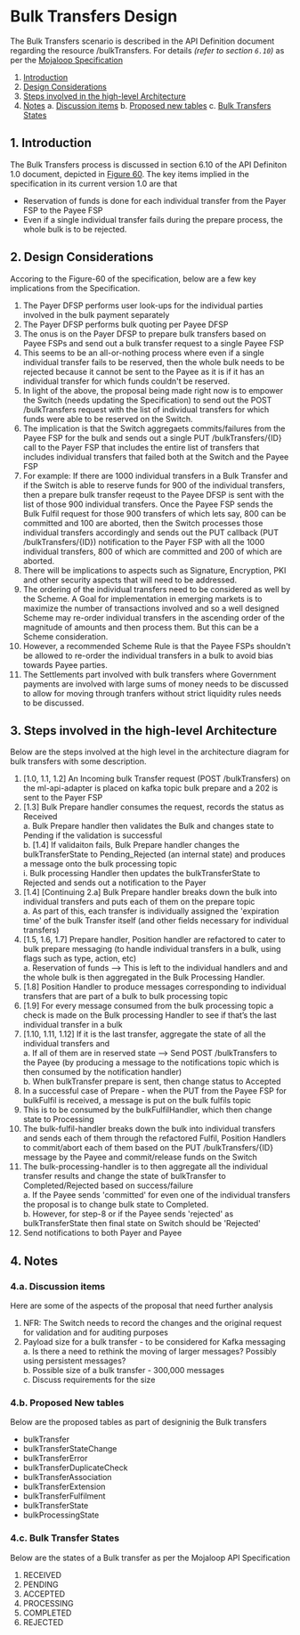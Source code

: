 # Bulk Transfers Design

The Bulk Transfers scenario is described in the API Definition document regarding the resource /bulkTransfers. For details _(refer to section `6.10`)_ as per the [Mojaloop Specification](https://github.com/mojaloop/mojaloop-specification/blob/master/API%20Definition%20v1.0.pdf)

1. [Introduction](introduction)
2. [Design Considerations](design-considerations)
3. [Steps involved in the high-level Architecture](steps-involved-in-the-high-level-architecture)
4. [Notes](notes)
    a. [Discussion items](discussion-items)
    b. [Proposed new tables](proposed-new-tables)
    c. [Bulk Transfers States](bulk-transfers-states)
  
## 1. Introduction

The Bulk Transfers process is discussed in section 6.10 of the API Definiton 1.0 document, depicted in [Figure 60](./Figure60-Example-Bulk-Transfer-Process-Spec1.0.png). The key items implied in the specification in its current version 1.0 are that

- Reservation of funds is done for each individual transfer from the Payer FSP to the Payee FSP
- Even if a single individual transfer fails during the prepare process, the whole bulk is to be rejected.

## 2. Design Considerations

Accoring to the Figure-60 of the specification, below are a few key implications from the Specification.

1. The Payer DFSP performs user look-ups for the individual parties involved in the bulk payment separately
2. The Payer DFSP performs bulk quoting per Payee DFSP
3. The onus is on the Payer DFSP to prepare bulk transfers based on Payee FSPs and send out a bulk transfer request to a single Payee FSP
4. This seems to be an all-or-nothing process where even if a single individual transfer fails to be reserved, then the whole bulk needs to be rejected because it cannot be sent to the Payee as it is if it has an individual transfer for which funds couldn't be reserved.
5. In light of the above, the proposal being made right now is to empower the Switch (needs updating the Specification) to send out the POST /bulkTransfers request with the list of individual transfers for which funds were able to be reserved on the Switch.
6. The implication is that the Switch aggregaets commits/failures from the Payee FSP for the bulk and sends out a single PUT /bulkTransfers/{ID} call to the Payer FSP that includes the entire list of transfers that includes individual transfers that failed both at the Switch and the Payee FSP
7. For example: If there are 1000 individual transfers in a Bulk Transfer and if the Switch is able to reserve funds for 900 of the individual transfers, then a prepare bulk transfer reqeust to the Payee DFSP is sent with the list of those 900 individual transfers. Once the Payee FSP sends the Bulk Fulfil request for those 900 transfers of which lets say, 800 can be committed and 100 are aborted, then the Switch processes those individual transfers accordingly and sends out the PUT callback (PUT /bulkTransfers/{ID}) notification to the Payer FSP with all the 1000 individual transfers, 800 of which are committed and 200 of which are aborted.
8. There will be implications to aspects such as Signature, Encryption, PKI and other security aspects that will need to be addressed.
9. The ordering of the individual transfers need to be considered as well by the Scheme. A Goal for implementation in emerging markets is to maximize the number of transactions involved and so a well designed Scheme may re-order individual transfers in the ascending order of the magnitude of amounts and then process them. But this can be a Scheme consideration.
10. However, a recommended Scheme Rule is that the Payee FSPs shouldn't be allowed to re-order the individual transfers in a bulk to avoid bias towards Payee parties.
11. The Settlements part involved with bulk transfers where Government payments are involved with large sums of money needs to be discussed to allow for moving through tranfers without strict liquidity rules needs to be discussed.

## 3. Steps involved in the high-level Architecture

Below are the steps involved at the high level in the architecture diagram for bulk transfers with some description.  

1. [1.0, 1.1, 1.2] An Incoming bulk Transfer request (POST /bulkTransfers) on the ml-api-adapter is placed on kafka topic bulk prepare and a 202 is sent to the Payer FSP  
2. [1.3] Bulk Prepare handler consumes the request, records the status as Received  
        a. Bulk Prepare handler then validates the Bulk and changes state to Pending if the validation is successful  
        b. [<alt>1.4] If validaiton fails, Bulk Prepare handler changes the bulkTransferState to Pending_Rejected (an internal state) and produces a message onto the bulk processing topic  
            i. Bulk processing Handler then updates the bulkTransferState to Rejected and sends out a notification to the Payer  
3. [1.4] [Continuing 2.a] Bulk Prepare handler breaks down the bulk into individual transfers and puts each of them on the prepare topic  
        a. As part of this, each transfer is individually assigned the 'expiration time' of the bulk Transfer itself (and other fields necessary for individual transfers)  
4. [1.5, 1.6, 1.7] Prepare handler, Position handler are refactored to cater to bulk prepare messaging (to handle individual transfers in a bulk, using flags such as type, action, etc)  
        a. Reservation of funds --> This is left to the individual handlers and and the whole bulk is then aggregated in the Bulk Processing Handler.  
5. [1.8] Position Handler to produce messages corresponding to individual transfers that are part of a bulk to bulk processing topic  
6. [1.9] For every message consumed from the bulk processing topic a check is made on the Bulk processing Handler to see if that’s the last individual transfer in a bulk  
7. [1.10, 1.11, 1.12] If it is the last transfer, aggregate the state of all the individual transfers and  
        a. If all of them are in reserved state --> Send POST /bulkTransfers to the Payee (by producing a message to the notifications topic which is then consumed by the notification handler)  
        b. When bulkTransfer prepare is sent, then change status to Accepted  
8. In a successful case of Prepare - when the PUT from the Payee FSP for bulkFulfil is received, a message is put on the bulk fulfils topic  
9. This is to be consumed by the bulkFulfilHandler, which then change state to Processing  
10. The bulk-fulfil-handler breaks down the bulk into individual transfers and sends each of them through the refactored Fulfil, Position Handlers to commit/abort each of them based on the PUT /bulkTransfers/{ID} message by the Payee and commit/release funds on the Switch  
11. The bulk-processing-handler is to then aggregate all the individual transfer results and change the state of bulkTransfer to Completed/Rejected based on success/failure  
        a. If the Payee sends 'committed' for even one of the individual transfers the proposal is to change bulk state to Completed.  
        b. However, for step-8 or if the Payee sends 'rejected' as bulkTransferState then final state on Switch should be 'Rejected'  
12. Send notifications to both Payer and Payee  

## 4. Notes

### 4.a. Discussion items

Here are some of the aspects of the proposal that need further analysis

1. NFR: The Switch needs to record the changes and the original request for validation and for auditing purposes  
2. Payload size for a bulk transfer - to be considered for Kafka messaging  
        a. Is there a need to rethink the moving of larger messages? Possibly using persistent messages?  
        b. Possible size of a bulk transfer - 300,000 messages  
        c. Discuss requirements for the size  

### 4.b. Proposed New tables

Below are the proposed tables as part of designinig the Bulk transfers

- bulkTransfer  
- bulkTransferStateChange  
- bulkTransferError  
- bulkTransferDuplicateCheck  
- bulkTransferAssociation  
- bulkTransferExtension  
- bulkTransferFulfilment  
- bulkTransferState  
- bulkProcessingState  

### 4.c. Bulk Transfer States

Below are the states of a Bulk transfer as per the Mojaloop API Specification

1. RECEIVED  
2. PENDING  
3. ACCEPTED  
4. PROCESSING  
5. COMPLETED  
6. REJECTED  